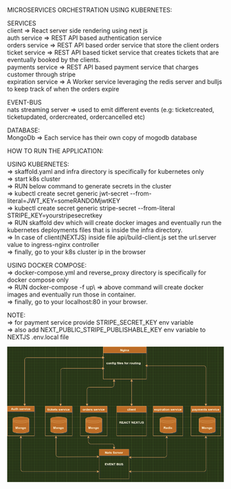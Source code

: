 MICROSERVICES ORCHESTRATION USING KUBERNETES:

SERVICES\
client => React server side rendering using next js\
auth service => REST API based authentication service\
orders service => REST API based order service that store the client orders\
ticket service => REST API based ticket service that creates tickets that are              eventually booked by the clients.\
payments service => REST API based payment service that charges customer through stripe\
expiration service => A Worker service leveraging the redis server and bulljs to keep track of when the orders expire

EVENT-BUS\
nats streaming server => used to emit different events (e.g: ticketcreated, ticketupdated, ordercreated, ordercancelled etc)

DATABASE:\
MongoDb => Each service has their own copy of mogodb database

HOW TO RUN THE APPLICATION:

USING KUBERNETES:\
=> skaffold.yaml and infra directory is specifically for kubernetes only\
=> start k8s cluster\
=> RUN below command to generate secrets in the cluster\
=> kubectl create secret generic jwt-secret --from-literal=JWT_KEY=someRANDOMjwtKEY\
=> kubectl create secret generic stripe-secret --from-literal STRIPE_KEY=yourstripesecretkey\
=> RUN skaffold dev which will create docker images and eventually run the kubernetes deployments files that is inside the infra directory.\
=> In case of client(NEXTJS) inside file api/build-client.js set the url.server value to ingress-nginx controller\
=> finally, go to your k8s cluster ip in the browser

USING DOCKER COMPOSE:\
=> docker-compose.yml and reverse_proxy directory is specifically for docker compose only\
=> RUN docker-compose -f <docker-compose-file-name> up\ 
=> above command will create docker images and eventually run those in container.\
=> finally, go to your localhost:80 in your browser.

NOTE:\
=> for payment service provide STRIPE_SECRET_KEY env variable\
=> also add NEXT_PUBLIC_STRIPE_PUBLISHABLE_KEY env variable to NEXTJS .env.local file

![alt text](https://github.com/bad-logic/microservices/blob/master/infra.png)

